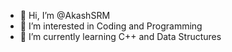 - 👋 Hi, I’m @AkashSRM
- 👀 I’m interested in Coding and Programming
- 🌱 I’m currently learning C++ and Data Structures

<!---
AkashSRM/AkashSRM is a ✨ special ✨ repository because its `README.md` (this file) appears on your GitHub profile.
You can click the Preview link to take a look at your changes.
--->
